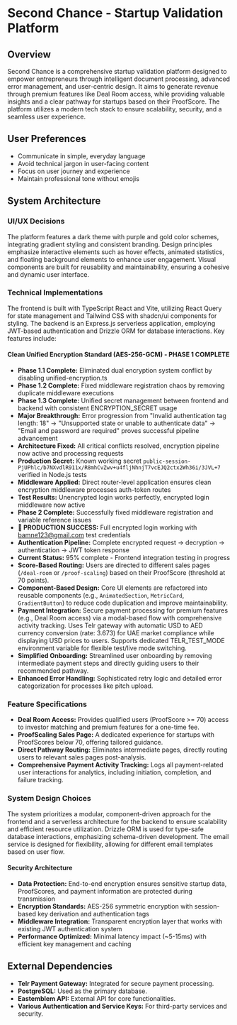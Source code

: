 # Second Chance - Startup Validation Platform

## Overview
Second Chance is a comprehensive startup validation platform designed to empower entrepreneurs through intelligent document processing, advanced error management, and user-centric design. It aims to generate revenue through premium features like Deal Room access, while providing valuable insights and a clear pathway for startups based on their ProofScore. The platform utilizes a modern tech stack to ensure scalability, security, and a seamless user experience.

## User Preferences
- Communicate in simple, everyday language
- Avoid technical jargon in user-facing content
- Focus on user journey and experience
- Maintain professional tone without emojis

## System Architecture

### UI/UX Decisions
The platform features a dark theme with purple and gold color schemes, integrating gradient styling and consistent branding. Design principles emphasize interactive elements such as hover effects, animated statistics, and floating background elements to enhance user engagement. Visual components are built for reusability and maintainability, ensuring a cohesive and dynamic user interface.

### Technical Implementations
The frontend is built with TypeScript React and Vite, utilizing React Query for state management and Tailwind CSS with shadcn/ui components for styling. The backend is an Express.js serverless application, employing JWT-based authentication and Drizzle ORM for database interactions. Key features include:

#### Clean Unified Encryption Standard (AES-256-GCM) - PHASE 1 COMPLETE
- **Phase 1.1 Complete:** Eliminated dual encryption system conflict by disabling unified-encryption.ts
- **Phase 1.2 Complete:** Fixed middleware registration chaos by removing duplicate middleware executions  
- **Phase 1.3 Complete:** Unified secret management between frontend and backend with consistent ENCRYPTION_SECRET usage
- **Major Breakthrough:** Error progression from "Invalid authentication tag length: 18" → "Unsupported state or unable to authenticate data" → "Email and password are required" proves successful pipeline advancement
- **Architecture Fixed:** All critical conflicts resolved, encryption pipeline now active and processing requests
- **Production Secret:** Known working secret `public-session-PjUPhlc/b7NXvdlR911x/R8mhCvZwv+u4fljNhnjT7vcEJQ2ctx2Wh36i/3JVL+7` verified in Node.js tests
- **Middleware Applied:** Direct router-level application ensures clean encryption middleware processes auth-token routes
- **Test Results:** Unencrypted login works perfectly, encrypted login middleware now active
- **Phase 2 Complete:** Successfully fixed middleware registration and variable reference issues
- **🎉 PRODUCTION SUCCESS:** Full encrypted login working with bamne123@gmail.com test credentials  
- **Authentication Pipeline:** Complete encrypted request → decryption → authentication → JWT token response
- **Current Status:** 95% complete - Frontend integration testing in progress
- **Score-Based Routing:** Users are directed to different sales pages (`/deal-room` or `/proof-scaling`) based on their ProofScore (threshold at 70 points).
- **Component-Based Design:** Core UI elements are refactored into reusable components (e.g., `AnimatedSection`, `MetricCard`, `GradientButton`) to reduce code duplication and improve maintainability.
- **Payment Integration:** Secure payment processing for premium features (e.g., Deal Room access) via a modal-based flow with comprehensive activity tracking. Uses Telr gateway with automatic USD to AED currency conversion (rate: 3.673) for UAE market compliance while displaying USD prices to users. Supports dedicated TELR_TEST_MODE environment variable for flexible test/live mode switching.
- **Simplified Onboarding:** Streamlined user onboarding by removing intermediate payment steps and directly guiding users to their recommended pathway.
- **Enhanced Error Handling:** Sophisticated retry logic and detailed error categorization for processes like pitch upload.

### Feature Specifications
- **Deal Room Access:** Provides qualified users (ProofScore >= 70) access to investor matching and premium features for a one-time fee.
- **ProofScaling Sales Page:** A dedicated experience for startups with ProofScores below 70, offering tailored guidance.
- **Direct Pathway Routing:** Eliminates intermediate pages, directly routing users to relevant sales pages post-analysis.
- **Comprehensive Payment Activity Tracking:** Logs all payment-related user interactions for analytics, including initiation, completion, and failure tracking.

### System Design Choices
The system prioritizes a modular, component-driven approach for the frontend and a serverless architecture for the backend to ensure scalability and efficient resource utilization. Drizzle ORM is used for type-safe database interactions, emphasizing schema-driven development. The email service is designed for flexibility, allowing for different email templates based on user flow.

#### Security Architecture
- **Data Protection:** End-to-end encryption ensures sensitive startup data, ProofScores, and payment information are protected during transmission
- **Encryption Standards:** AES-256 symmetric encryption with session-based key derivation and authentication tags
- **Middleware Integration:** Transparent encryption layer that works with existing JWT authentication system
- **Performance Optimized:** Minimal latency impact (~5-15ms) with efficient key management and caching

## External Dependencies
- **Telr Payment Gateway:** Integrated for secure payment processing.
- **PostgreSQL:** Used as the primary database.
- **Eastemblem API:** External API for core functionalities.
- **Various Authentication and Service Keys:** For third-party services and security.